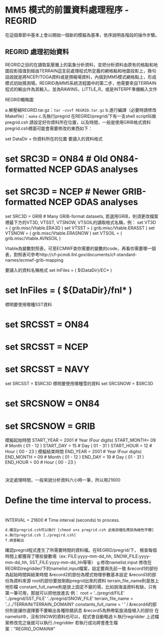 # MM5 模式的前置資料處理程序 - REGRID

在這個章節中基本上會以開始一個新的模擬為基準，依序說明各階段的操作步驟。

## REGRID 處理初始資料

REGRID之目的在讀取氣壓層上的氣象分析資料，並把分析資料由原有的格點和地圖投影插值到經由TERRAIN這支前處理程式所定義的網格點和地圖投影上，換句話說就是將NCEP/TOGA資料或是預報場資料，內插到MM5模式網格點上，形成模式初始猜測場。REGRID為MM5系統流程圖中的第二步，他需要來自TERRAIN程式的輸出作為其輸入，並為RAWINS，LITTLE_R，或是INTERPF準備輸入文件

REGRID概略圖

a.解壓縮REGRID.tar.gz：``tar –zxvf REGRID.tar.gz``
b.進行編譯（必要時請修改Makefile）：``make``
c.先執行pregrid
在REGRID/pregrid/下有一支shell script叫做pregrid.csh
請設定好你資料所在位置，以及時間，一般是使用GRIB格式資料
pregrid.csh裡面可能會需要修改的東西如下：

set DataDir = 你資料所在的位置
要讀入的資料格式
#   set SRC3D = ON84  # Old ON84-formatted NCEP GDAS analyses
#   set SRC3D = NCEP  # Newer GRIB-formatted NCEP GDAS analyses
set SRC3D = GRIB  	# Many GRIB-format datasets, 
若選用GRIB，則須更改檔案裡最下方的VT3D, VTSST, VTSNOW, VTSOIL的讀取格式名稱，例：
set VT3D = ( grib.misc/Vtable.ERA3D )
   set VTSST = ( grib.misc/Vtable.ERASST )
   set VTSNOW = ( grib.misc/Vtable.ERASNOW )
   set VTSOIL = ( grib.misc/Vtable.AVNSOIL )

Vtable為變數對照表，可至ECMWF查你需要的變數的code，再看你需要哪一個表，對照表可參考http://cf-pcmdi.llnl.gov/documents/cf-standard-names/ecmwf-grib-mapping

要讀入的資料名稱格式
set InFiles = ( ${DataDir}/EC* )
#   set InFiles = ( ${DataDir}/fnl* )
標明要使用哪種SST資料
#  set SRCSST = ON84
#  set SRCSST = NCEP
#  set SRCSST = NAVY
   set SRCSST = $SRC3D
標明要使用哪種雪的資料
set SRCSNOW = $SRC3D
#   set SRCSNOW = ON84
#   set SRCSNOW = GRIB
模擬起始時間
START_YEAR 	= 2001	# Year (Four digits)
START_MONTH= 09		# Month ( 01 - 12 )
START_DAY 	= 15		# Day ( 01 - 31 )
START_HOUR 	= 12		# Hour ( 00 - 23 )
模擬結束時間
END_YEAR  	= 2001	# Year (Four digits)
END_MONTH	= 09		# Month ( 01 - 12 )
END_DAY  	= 19		# Day ( 01 - 31 )
END_HOUR  	= 00		# Hour ( 00 - 23 )
#
決定處理時間，一般來說分析資料六小時一筆，所以用21600
# Define the time interval to process.
#
INTERVAL =  21600 # Time interval (seconds) to process.

	d.確定pregrid.csh可以執行 [chmod u+x pregrid.csh 此後該檔名應該為綠色字體]
	e.執行pregrid.csh [./pregird.csh]
	f.檢查輸出
確認pregrid程式產生了所需要時間的資料檔。在REGRID/pregrid/下，
檢查每個時間上都獲得了哪些變數場（ex: FILE:yyyy-mm-dd_hh, SNOW_FILE:yyyy-mm-dd_hh, SST_FILE:yyyy-mm-dd_hh等等）
g.修改namelist.input
修改在REGRID/regridder/下的namelist.input檔案，設定要與先前一致
&record1的部份為起始時間與結束時間
&record2的部份為模式物理參數基本設定
&record3的部份為資料來源
root的部份要放剛剛pregrid出來的資料
terrain_file_name則是放上地形檔
constant_full_name則是放上固定不變的場，比如說海溫資料有缺，只有第一筆可用，那就可以把他放進去
例：
root = ‘../pregrid/FILE’ ‘../pregrid/SST_FILE’ ‘../pregrid/SNOW_FILE’
terrain_file_name = ‘../../TERRAIN/TERRAIN_DOMAIN1’
constants_full_name = ‘ ’   /
&record4的部份則是讓你選擇要不要輸出各種除錯訊息
&record5為熱帶氣旋渦旋植入的部份
在namelist中，沒有SNOW的資料也可以，程式會自動略過
h.執行regridder
上述檔案修改完之後就可以執行./regridder
若執行成功將會產生檔案：”REGRID_DOMAIN#”

